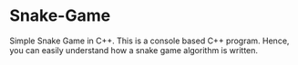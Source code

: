 # Snake-Game
Simple Snake Game in C++. This is a console based C++ program. Hence, you can easily understand how a snake game algorithm is written.
